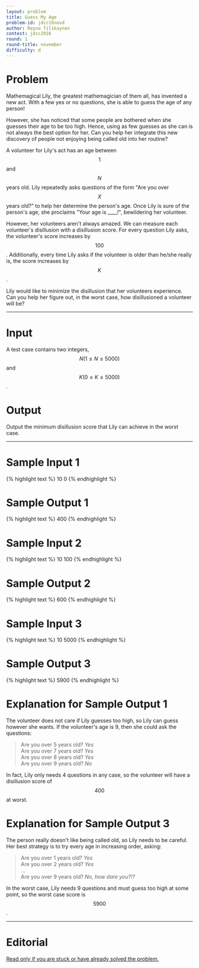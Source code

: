 ```yaml
---
layout: problem
title: Guess My Age
problem-id: jdcc16novd
author: Reyno Tilikaynen
contest: jdcc2016
round: 1
round-title: november
difficulty: d
---
```


# Problem
Mathemagical Lily, the greatest mathemagician of them all, has invented a new act. With a few yes or no questions, she is able to guess the age of any person!

However, she has noticed that some people are bothered when she guesses their age to be too high. Hence, using as few guesses as she can is not always the best option for her. Can you help her integrate this new discovery of people not enjoying being called old into her routine?

A volunteer for Lily's act has an age between $$1$$ and $$N$$ years old. Lily repeatedly asks questions of the form "Are you over $$X$$ years old?" to help her determine the person's age. Once Lily is sure of the person's age, she proclaims "Your age is ____!", bewildering her volunteer.

However, her volunteers aren't always amazed. We can measure each volunteer's disillusion with a disillusion score. For every question Lily asks, the volunteer's score increases by $$100$$. Additionally, every time Lily asks if the volunteer is older than he/she really is, the score increases by $$K$$.

Lily would like to minimize the disillusion that her volunteers experience. Can you help her figure out, in the worst case, how disillusioned a volunteer will be?

---

# Input
A test case contains two integers, $$N (1 \leq N \leq 5000)$$ and $$K (0 \leq K \leq 5000)$$.

# Output
Output the minimum disillusion score that Lily can achieve in the worst case.

---

# Sample Input 1
{% highlight text %}
10 0
{% endhighlight %}

# Sample Output 1
{% highlight text %}
400
{% endhighlight %}

# Sample Input 2
{% highlight text %}
10 100
{% endhighlight %}

# Sample Output 2
{% highlight text %}
600
{% endhighlight %}

# Sample Input 3
{% highlight text %}
10 5000
{% endhighlight %}

# Sample Output 3
{% highlight text %}
5900
{% endhighlight %}

# Explanation for Sample Output 1
The volunteer does not care if Lily guesses too high, so Lily can guess however she wants. If the volunteer's age is 9, then she could ask the questions:

>Are you over 5 years old? _Yes_  
Are you over 7 years old? _Yes_  
Are you over 8 years old? _Yes_  
Are you over 9 years old? _No_

In fact, Lily only needs 4 questions in any case, so the volunteer will have a disillusion score of $$400$$ at worst.

# Explanation for Sample Output 3
The person really doesn't like being called old, so Lily needs to be careful. Her best strategy is to try every age in increasing order, asking:

>Are you over 1 years old? _Yes_  
Are you over 2 years old? _Yes_  
...  
Are you over 9 years old? _No, how dare you?!?_

In the worst case, Lily needs 9 questions and must guess too high at some point, so the worst case score is $$5900$$.

---

# Editorial
[Read only if you are stuck or have already solved the problem.](/cpt-editorials/jdcc/2016/november/d)